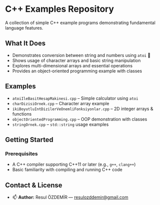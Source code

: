 # C++ Examples Repository

A collection of simple C++ example programs demonstrating fundamental language features.

## What It Does
- Demonstrates conversion between string and numbers using `atoi` 📗
- Shows usage of character arrays and basic string manipulation
- Explores multi-dimensional arrays and essential operations
- Provides an object-oriented programming example with classes

## Examples
- `atoiIleBasitHesapMakinesi.cpp` – Simple calculator using `atoi`
- `charDizisiOrnek.cpp` – Character array example
- `ikiBoyutluIntDizilerVeOnemliFonksiyonlar.cpp` – 2D integer arrays & functions
- `objectOrientedProgramming.cpp` – OOP demonstration with classes
- `stringOrnek.cpp` – `std::string` usage examples

## Getting Started

### Prerequisites
- A C++ compiler supporting C++11 or later (e.g., `g++`, `clang++`)
- Basic familiarity with compiling and running C++ code

## Contact & License
- 📫 **Author:** Resul ÖZDEMİR — [resulozddemir@gmail.com](mailto:resulozddemir@gmail.com)
